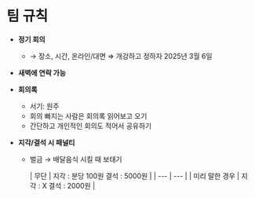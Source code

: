 # 팀 규칙

- **정기 회의**
    - → 장소, 시간, 온라인/대면 ⇒ 개강하고 정하자 2025년 3월 6일
- **새벽에 연락 가능**

- **회의록**
    - 서기: 원주
    - 회의 빠지는 사람은 회의록 읽어보고 오기
    - 간단하고 개인적인 회의도 적어서 공유하기

- **지각/결석 시 패널티**
    - 벌금 → 배달음식 시킬 때 보태기
        
        
        | 무단 | 지각 : 분당 100원
        결석 : 5000원 |
        | --- | --- |
        | 미리 말한 경우 | 지각 : X
        결석 : 2000원 |
